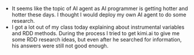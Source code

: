 - It seems like the topic of AI agent as AI programmer is getting hotter and hotter these days. I thought I would deploy my own AI agent to do some research.
- I got a lot out of my class today explaining about instrumental variables and RDD methods. During the process I tried to get kimi.ai to give me some RDD research ideas, but even after he searched for information, his answers were still not good enough.